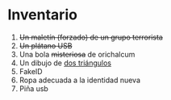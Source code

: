 # Inventario
1. <del>Un maletín (forzado) de un grupo terrorista</del>
1. <del>Un plátano USB</del>
1. Una bola <del>misteriosa</del> de orichalcum
1. Un dibujo de [dos triángulos](https://www.quora.com/What-is-the-meaning-behind-the-double-triangle-symbol?redirected_qid=10128246)
1. FakeID
1. Ropa adecuada a la identidad nueva
1. Piña usb
